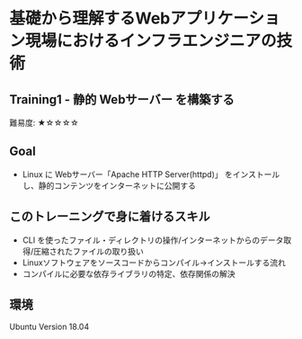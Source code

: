 # 基礎から理解するWebアプリケーション現場におけるインフラエンジニアの技術
## Training1 - 静的 Webサーバー を構築する
難易度: ★☆☆☆☆

## Goal
- Linux に Webサーバー「Apache HTTP Server(httpd)」 をインストールし、静的コンテンツをインターネットに公開する

## このトレーニングで身に着けるスキル
- CLI を使ったファイル・ディレクトリの操作/インターネットからのデータ取得/圧縮されたファイルの取り扱い
- Linuxソフトウェアをソースコードからコンパイル→インストールする流れ
- コンパイルに必要な依存ライブラリの特定、依存関係の解決

## 環境
Ubuntu Version 18.04
